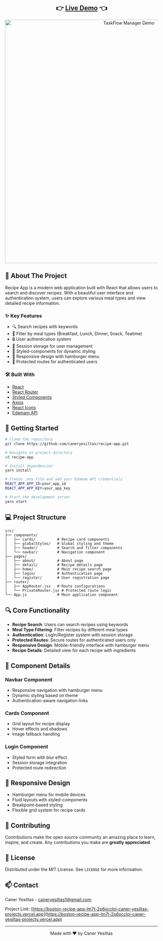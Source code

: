 <div align="center">
  <h2>
    👉 <a href="https://recipe-app-boston.vercel.app/">Live Demo</a> 👈
  </h2>
</div>

<div align="center">
  <img src="./assets/Boston-Recipe-App.gif" alt="TaskFlow Manager Demo" width="800"/>
</div>

## 📌 About The Project

Recipe App is a modern web application built with React that allows users to search and discover recipes. With a beautiful user interface and authentication system, users can explore various meal types and view detailed recipe information.

### ✨ Key Features

- 🔍 Search recipes with keywords
- 🍳 Filter by meal types (Breakfast, Lunch, Dinner, Snack, Teatime)
- 🔒 User authentication system
- 💾 Session storage for user management
- 🎨 Styled-components for dynamic styling
- 🌈 Responsive design with hamburger menu
- 🎯 Protected routes for authenticated users

### 🛠️ Built With

- [React](https://reactjs.org/)
- [React Router](https://reactrouter.com/)
- [Styled Components](https://styled-components.com/)
- [Axios](https://axios-http.com/)
- [React Icons](https://react-icons.github.io/)
- [Edamam API](https://www.edamam.com/)

## 🚀 Getting Started

```bash
# Clone the repository
git clone https://github.com/caneryesiltas/recipe-app.git

# Navigate to project directory
cd recipe-app

# Install dependencies
yarn install

# Create .env file and add your Edamam API credentials
REACT_APP_APP_ID=your_app_id
REACT_APP_APP_KEY=your_app_key

# Start the development server
yarn start
```

## 💻 Project Structure

```
src/
├── components/
│   ├── cards/          # Recipe card components
│   ├── globalStyles/   # Global styling and theme
│   ├── header/         # Search and filter components
│   └── navbar/         # Navigation component
├── pages/
│   ├── about/          # About page
│   ├── detail/         # Recipe details page
│   ├── home/           # Main recipe search page
│   ├── login/          # Authentication page
│   └── register/       # User registration page
├── router/
│   ├── AppRouter.jsx   # Route configurations
│   └── PrivateRouter.jsx # Protected route logic
└── App.js              # Main application component
```

## 🔍 Core Functionality

- **Recipe Search**: Users can search recipes using keywords
- **Meal Type Filtering**: Filter recipes by different meal types
- **Authentication**: Login/Register system with session storage
- **Protected Routes**: Secure routes for authenticated users only
- **Responsive Design**: Mobile-friendly interface with hamburger menu
- **Recipe Details**: Detailed view for each recipe with ingredients

## 🎯 Component Details

### Navbar Component
- Responsive navigation with hamburger menu
- Dynamic styling based on theme
- Authentication-aware navigation links

### Cards Component
- Grid layout for recipe display
- Hover effects and shadows
- Image fallback handling

### Login Component
- Styled form with blur effect
- Session storage integration
- Protected route redirection

## 📱 Responsive Design

- Hamburger menu for mobile devices
- Fluid layouts with styled-components
- Breakpoint-based styling
- Flexible grid system for recipe cards

## 🤝 Contributing

Contributions make the open source community an amazing place to learn, inspire, and create. Any contributions you make are **greatly appreciated**.

## 📄 License

Distributed under the MIT License. See `LICENSE` for more information.

## 📫 Contact

Caner Yesiltas - caneryesiltas1@gmail.com

Project Link: [https://boston-recipe-app-lm7t-2p6xccloj-caner-yesiltas-projects.vercel.app](https://boston-recipe-app-lm7t-2p6xccloj-caner-yesiltas-projects.vercel.app)



---

<div align="center">
  Made with ❤️ by Caner Yesiltas
</div>

